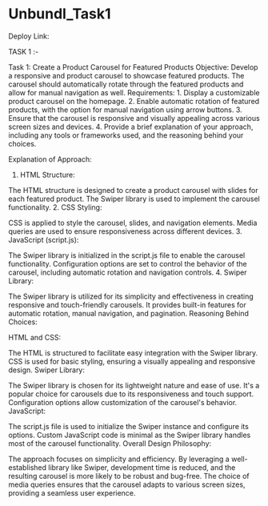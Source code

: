 # Unbundl_Task1
Deploy Link:


TASK 1  :-


Task 1: Create a Product Carousel for Featured Products
Objective: Develop a responsive and product carousel to showcase featured
products. The carousel should automatically rotate through the featured
products and allow for manual navigation as well.
Requirements: 1. Display a customizable product carousel on the homepage.
2. Enable automatic rotation of featured products, with the option for manual
navigation using arrow buttons.
3. Ensure that the carousel is responsive and visually appealing across various
screen sizes and devices.
4. Provide a brief explanation of your approach, including any tools or
frameworks used, and the reasoning behind your choices.



Explanation of Approach:

1. HTML Structure:

The HTML structure is designed to create a product carousel with slides for each featured product.
The Swiper library is used to implement the carousel functionality.
2. CSS Styling:

CSS is applied to style the carousel, slides, and navigation elements.
Media queries are used to ensure responsiveness across different devices.
3. JavaScript (script.js):

The Swiper library is initialized in the script.js file to enable the carousel functionality.
Configuration options are set to control the behavior of the carousel, including automatic rotation and navigation controls.
4. Swiper Library:

The Swiper library is utilized for its simplicity and effectiveness in creating responsive and touch-friendly carousels.
It provides built-in features for automatic rotation, manual navigation, and pagination.
Reasoning Behind Choices:

HTML and CSS:

The HTML is structured to facilitate easy integration with the Swiper library.
CSS is used for basic styling, ensuring a visually appealing and responsive design.
Swiper Library:

The Swiper library is chosen for its lightweight nature and ease of use.
It's a popular choice for carousels due to its responsiveness and touch support.
Configuration options allow customization of the carousel's behavior.
JavaScript:

The script.js file is used to initialize the Swiper instance and configure its options.
Custom JavaScript code is minimal as the Swiper library handles most of the carousel functionality.
Overall Design Philosophy:

The approach focuses on simplicity and efficiency.
By leveraging a well-established library like Swiper, development time is reduced, and the resulting carousel is more likely to be robust and bug-free.
The choice of media queries ensures that the carousel adapts to various screen sizes, providing a seamless user experience.
